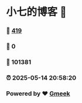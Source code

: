# 小七的博客 :link:  
### :page_facing_up: [419](/tag.html) 
### :speech_balloon: 0 
### :hibiscus: 101381 
### :alarm_clock: 2025-05-14 20:58:20 
### Powered by :heart: [Gmeek](https://github.com/Meekdai/Gmeek)
